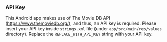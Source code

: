 ### API Key

This Android app makes use of The Movie DB API (https://www.themoviedb.org/), and thus, an API key is required. Please insert your API key inside `strings.xml` file (under `app/src/main/res/values` directory). Replace the `REPLACE_WITH_API_KEY` string with your API key.